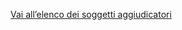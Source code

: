 [Vai all’elenco dei soggetti aggiudicatori
][823c2b8a]

  [823c2b8a]: http://www.regione.umbria.it/elenco-regionale-dei-professionisti/soggetti-aggiudicatori-che-utilizzano-elenco "vai all'elenco"
